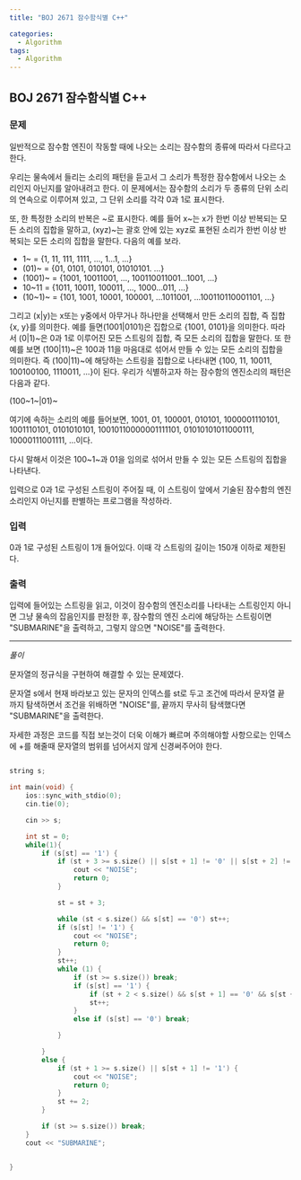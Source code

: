 ```yaml
---
title: "BOJ 2671 잠수함식별 C++"

categories:
  - Algorithm
tags:
  - Algorithm
---
```


## BOJ 2671 잠수함식별 C++

### 문제

일반적으로 잠수함 엔진이 작동할 때에 나오는 소리는 잠수함의 종류에 따라서 다르다고 한다.

우리는 물속에서 들리는 소리의 패턴을 듣고서 그 소리가 특정한 잠수함에서 나오는 소리인지 아닌지를 알아내려고 한다. 이 문제에서는 잠수함의 소리가 두 종류의 단위 소리의 연속으로 이루어져 있고, 그 단위 소리를 각각 0과 1로 표시한다.

또, 한 특정한 소리의 반복은 ~로 표시한다. 예를 들어 x~는 x가 한번 이상 반복되는 모든 소리의 집합을 말하고, (xyz)~는 괄호 안에 있는 xyz로 표현된 소리가 한번 이상 반복되는 모든 소리의 집합을 말한다. 다음의 예를 보라.

- 1~ = {1, 11, 111, 1111, ..., 1...1, ...}
- (01)~ = {01, 0101, 010101, 01010101. ...}
- (1001)~ = {1001, 10011001, ..., 100110011001...1001, ...}
- 10~11 = {1011, 10011, 100011, ..., 1000...011, ...}
- (10~1)~ = {101, 1001, 10001, 100001, ...1011001, ...100110110001101, ...}

​그리고 (x|y)는 x또는 y중에서 아무거나 하나만을 선택해서 만든 소리의 집합, 즉 집합{x, y}를 의미한다. 예를 들면(1001|0101)은 집합으로 {1001, 0101}을 의미한다. 따라서 (0|1)~은 0과 1로 이루어진 모든 스트링의 집합, 즉 모든 소리의 집합을 말한다. 또 한 예를 보면 (100|11)~은 100과 11을 마음대로 섞어서 만들 수 있는 모든 소리의 집합을 의미한다. 즉 (100|11)~에 해당하는 스트링을 집합으로 나타내면 {100, 11, 10011, 100100100, 1110011, ...}이 된다. 우리가 식별하고자 하는 잠수함의 엔진소리의 패턴은 다음과 같다.

(100~1~|01)~

여기에 속하는 소리의 예를 들어보면, 1001, 01, 100001, 010101, 1000001110101, 1001110101, 0101010101, 10010110000001111101, 01010101011000111, 10000111001111, ...이다.

다시 말해서 이것은 100~1~과 01을 임의로 섞어서 만들 수 있는 모든 스트링의 집합을 나타낸다.

입력으로 0과 1로 구성된 스트링이 주어질 때, 이 스트링이 앞에서 기술된 잠수함의 엔진소리인지 아닌지를 판별하는 프로그램을 작성하라.

### 입력

0과 1로 구성된 스트링이 1개 들어있다. 이때 각 스트링의 길이는 150개 이하로 제한된다.

### 출력

입력에 들어있는 스트링을 읽고, 이것이 잠수함의 엔진소리를 나타내는 스트링인지 아니면 그냥 물속의 잡음인지를 판정한 후, 잠수함의 엔진 소리에 해당하는 스트링이면 "SUBMARINE"을 출력하고, 그렇지 않으면 "NOISE"를 출력한다.

---

_풀이_

문자열의 정규식을 구현하여 해결할 수 있는 문제였다.

문자열 s에서 현재 바라보고 있는 문자의 인덱스를 st로 두고 조건에 따라서 문자열 끝까지 탐색하면서 조건을 위배하면 "NOISE"를, 끝까지 무사히 탐색했다면 "SUBMARINE"을 출력한다.

자세한 과정은 코드를 직접 보는것이 더욱 이해가 빠르며 주의해야할 사항으로는 인덱스에 +를 해줄때 문자열의 범위를 넘어서지 않게 신경써주어야 한다.

```c++

string s;

int main(void) {
    ios::sync_with_stdio(0);
    cin.tie(0);

    cin >> s;

    int st = 0;
    while(1){
        if (s[st] == '1') {
            if (st + 3 >= s.size() || s[st + 1] != '0' || s[st + 2] != '0') {
                cout << "NOISE";
                return 0;
            }

            st = st + 3;

            while (st < s.size() && s[st] == '0') st++;
            if (s[st] != '1') {
                cout << "NOISE";
                return 0;
            }
            st++;
            while (1) {
                if (st >= s.size()) break;
                if (s[st] == '1') {
                    if (st + 2 < s.size() && s[st + 1] == '0' && s[st + 2] == '0') break;
                    st++;
                }
                else if (s[st] == '0') break;

            }

        }
        else {
            if (st + 1 >= s.size() || s[st + 1] != '1') {
                cout << "NOISE";
                return 0;
            }
            st += 2;
        }

        if (st >= s.size()) break;
    }
    cout << "SUBMARINE";


}

```
